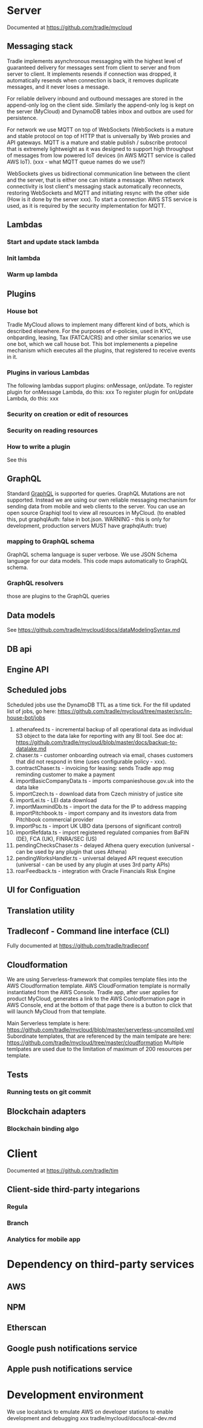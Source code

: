 # Server
Documented at https://github.com/tradle/mycloud

## Messaging stack 
Tradle implements asynchronous messagging with the highest level of guaranteed delivery for messages sent from client to server and from server to client. It implements resends if connection was dropped, it automatically resends when connection is back, it removes duplicate messages, and it never loses a message.

For reliable delivery inbound and outbound messages are stored in the append-only log on the client side. Similarly the append-only log is kept on the server (MyCloud) and DynamoDB tables inbox and outbox are used for persistence.

For network we use MQTT on top of WebSockets (WebSockets is a mature and stable protocol on top of HTTP that is universally by Web proxies and API gateways. MQTT is a mature and stable publish / subscribe protocol that is extremely lightweight as it was designed to support high throughput of messages from low powered IoT devices (in AWS MQTT service is called AWS IoT). (xxx - what MQTT queue names do we use?)

WebSockets gives us bidirectional communication line between the client and the server, that is either one can initiate a message. When network connectivity is lost client's messaging stack automatically reconnects, restoring WebSockets and MQTT and initiating resync with the other side (How is it done by the server xxx). To start a connection AWS STS service is used, as it is required by the security implementation for MQTT.

## Lambdas 
### Start and update stack lambda 

### Init lambda 
### Warm up lambda 
## Plugins 
### House bot
Tradle MyCloud allows to implement many different kind of bots, which is described elsewhere. For the purposes of e-policies, used in KYC, onbparding, leasing, Tax (FATCA/CRS) and other similar scenarios we use one bot, which we call house bot. This bot implemenents a piepeline mechanism which executes all the plugins, that registered to receive events in it.
### Plugins in various Lambdas
The following lambdas support plugins: onMessage, onUpdate.
To register plugin for onMessage Lambda, do this: xxx
To register plugin for onUpdate  Lambda, do this: xxx

### Security on creation or edit of resources
### Security on reading resources
### How to write a plugin 
See this 
## GraphQL
Standard [GraphQL](https://graphql.org/code/) is supported for queries. GraphQL Mutations are not supported. Instead we are using our own reliable messaging mechanism for sending data from mobile and web clients to the server. 
You can use an open source Graphiql tool to view all resources in MyCloud. 
(to enabled this, put graphqlAuth: false in bot.json. WARNING - this is only for development, production  servers MUST have graphqlAuth: true)
### mapping to GraphQL schema
GraphQL schema language is super verbose. We use JSON Schema language for our data models. 
This code maps automatically to GraphQL schema. 
### GraphQL resolvers
those are plugins to the GraphQL queries
## Data models
See https://github.com/tradle/mycloud/docs/dataModelingSyntax.md

## DB api 
## Engine API
## Scheduled jobs
Scheduled jobs use the DynamoDB TTL as a time tick. 
For the fill updated list of jobs, go here:
https://github.com/tradle/mycloud/tree/master/src/in-house-bot/jobs

1. athenafeed.ts             - incremental backup of all operational data as individual S3 object to the data lake for reporting with any BI tool. See doc at: https://github.com/tradle/mycloud/blob/master/docs/backup-to-datalake.md
1. chaser.ts                 - customer onboarding outreach via email, chases customers that did not respond in time (uses configurable policy - xxx).
1. contractChaser.ts         - invoicing for leasing: sends Tradle app msg reminding customer to make a payment
1. importBasicCompanyData.ts - imports companieshouse.gov.uk into the data lake
1. importCzech.ts            - download data from Czech ministry of justice site 
1. importLei.ts              - LEI data download
1. importMaxmindDb.ts        - import the data for the IP to address mapping
1. importPitchbook.ts        - import company and its investors data from Pitchbook commercial provider
1. importPsc.ts              - import UK UBO data (persons of significant control)
1. importRefdata.ts          - import registered regulated companies from BaFIN (DE), FCA (UK), FINRA/SEC (US)
1. pendingChecksChaser.ts    - delayed Athena query execution (universal - can be used by any plugin that uses Athena)
1. pendingWorksHandler.ts    - universal delayed API request execution (universal - can be used by any plugin at uses 3rd party APIs)
1. roarFeedback.ts           - integration with Oracle Financials Risk Engine


## UI for Configuation
## Translation utility
## Tradleconf - Command line interface (CLI) 
Fully documented at https://github.com/tradle/tradleconf

## Cloudformation 
We are using Serverless-framework that compiles template files into the AWS Cloudformation template.
AWS CloudFormation template is normally instantiated from the AWS Console. Tradle app, after user applies for product MyCloud, generates a link to the AWS Conlodformation page in AWS Console, end at the bottom of that page there is a button to click that will launch MyCloud from that template.

Main Serverless template is here: https://github.com/tradle/mycloud/blob/master/serverless-uncompiled.yml
Subordinate templates, that are referenced by the main temlpate are here: https://github.com/tradle/mycloud/tree/master/cloudformation
Multiple temlpates are used due to the limitation of maximum of 200 resources per template.

## Tests
### Running tests on git commit
## Blockchain adapters
### Blockchain binding algo

# Client
Documented at https://github.com/tradle/tim

## Client-side third-party integarions
### Regula
### Branch
### Analytics for mobile app

# Dependency on third-party services
## AWS
## NPM
## Etherscan
## Google push notifications service
## Apple push notifications service

# Development environment 
We use localstack to emulate AWS on developer stations to enable development and debugging xxx
tradle/mycloud/docs/local-dev.md
